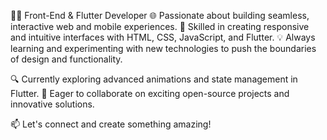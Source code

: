 👨‍💻 Front-End & Flutter Developer
🌐 Passionate about building seamless, interactive web and mobile experiences.
🚀 Skilled in creating responsive and intuitive interfaces with HTML, CSS, JavaScript, and Flutter.
💡 Always learning and experimenting with new technologies to push the boundaries of design and functionality.

🔍 Currently exploring advanced animations and state management in Flutter.
🌱 Eager to collaborate on exciting open-source projects and innovative solutions.

📫 Let's connect and create something amazing!
